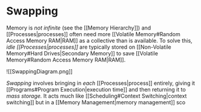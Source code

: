 # Swapping

Memory is *not infinite* (see the [[Memory Hierarchy]]) and [[Processes|processes]] often need more [[Volatile Memory#Random Access Memory RAM|RAM]] as a collective than is available. To solve this, *idle [[Processes|processes]]* are typically stored on [[Non-Volatile Memory#Hard Drives|Secondary Memory]] to save [[Volatile Memory#Random Access Memory RAM|RAM]].

![[SwappingDiagram.png]]

*Swapping* involves bringing in *each* [[Processes|process]] entirely, giving it [[Programs#Program Execution|execution time]] and then returning it to *mass storage.* It acts much like [[Scheduling#Context Switching|context switching]] but in a [[Memory Management|memory management]] sco